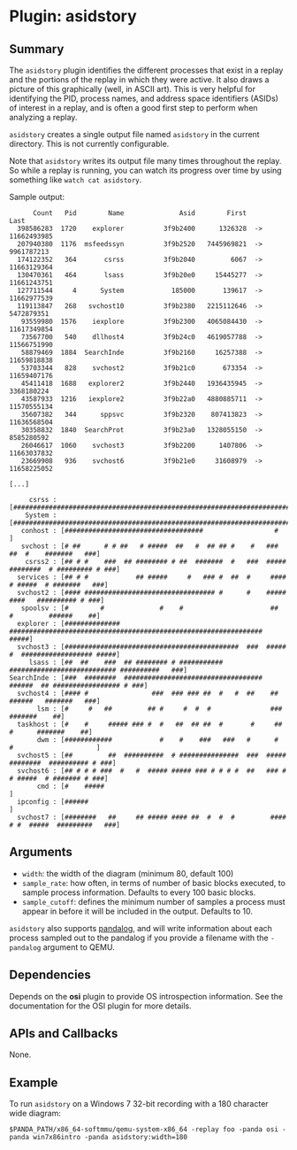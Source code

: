Plugin: asidstory
===========

Summary
-------

The `asidstory` plugin identifies the different processes that exist in a replay and the portions of the replay in which they were active. It also draws a picture of this graphically (well, in ASCII art). This is very helpful for identifying the PID, process names, and address space identifiers (ASIDs) of interest in a replay, and is often a good first step to perform when analyzing a replay.

`asidstory` creates a single output file named `asidstory` in the current directory. This is not currently configurable.

Note that `asidstory` writes its output file many times throughout the replay. So while a replay is running, you can watch its progress over time by using something like `watch cat asidstory`.

Sample output:

          Count   Pid        Name              Asid        First             Last
      398586283  1720    explorer          3f9b2400      1326328  ->  11662493985
      207940380  1176  msfeedssyn          3f9b2520   7445969821  ->   9961787213
      174122352   364       csrss          3f9b2040         6067  ->  11663129364
      130470361   464       lsass          3f9b20e0     15445277  ->  11661243751
      127711544     4      System            185000       139617  ->  11662977539
      119113847   268   svchost10          3f9b2380   2215112646  ->   5472879351
       93559980  1576    iexplore          3f9b2300   4065084430  ->  11617349854
       73567700   540    dllhost4          3f9b24c0   4619057788  ->  11566751990
       58879469  1884  SearchInde          3f9b2160     16257388  ->  11659818838
       53703344   828    svchost2          3f9b21c0       673354  ->  11659407176
       45411418  1688   explorer2          3f9b2440   1936435945  ->   3368180224
       43587933  1216   iexplore2          3f9b22a0   4880885711  ->  11570555134
       35607382   344      sppsvc          3f9b2320    807413823  ->  11636568504
       30358832  1840  SearchProt          3f9b23a0   1328055150  ->   8585280592
       26046617  1060    svchost3          3f9b2200      1407806  ->  11663037832
       23669908   936    svchost6          3f9b21e0     31608979  ->  11658225052

    [...]

         csrss : [#####################################################################################]
        System : [#####################################################################################]
       conhost : [###################################                  #                               ]
       svchost : [# ##      # # ##   # #####  ##   #  ## ## #    #   ###         ##  #    #######   ###]
        csrss2 : [## # #    ###  ## ######## # ##  #######  #   ###  #####  ########  # ######### # ###]
      services : [## # #            ## #####     #   ### #  ##  #     ####     # #####  # #######   ###]
      svchost2 : [#### ################################# #      #    #####      ####   ########## # ###]
       spoolsv : [#        #              #    #                      ##         #         ######    ##]
      explorer : [############## ################################################################ #####]
      svchost3 : [############################################  ###  #####  #  ################## #####]
         lsass : [##  ##    ###  ## ######## # ########### ########################### ##########   ###]
    SearchInde : [###  ########  ################################### ######  ## ################# # ###]
      svchost4 : [#### #                ###  ### ### ##  #   #  ##    ##         ######   #######   ###]
           lsm : [#     #   ##         ## #     #  #  #               ###                 #######    ##]
      taskhost : [#    #     ##### ### #  #   ##  ## ##  #       #     ##          #      #######    ##]
           dwm : [############            #    #    ###   ###   #      #         #                     ]
      svchost5 : [##         ##  ##########  # ###############  ###  #####   ########  ########## # ###]
      svchost6 : [## # # # ###  #   #  ##### ##### ### # # # #  ##   ### #     # #####  # ####### # ###]
           cmd : [#    #####                                                                           ]
      ipconfig : [######                                                                               ]
      svchost7 : [########   ##     ## ##### #### ##  #  #  #         ####  # #  #####  #########   ###]

Arguments
---------

* `width`: the width of the diagram (minimum 80, default 100)
* `sample_rate`: how often, in terms of number of basic blocks executed, to sample process information. Defaults to every 100 basic blocks.
* `sample_cutoff`: defines the minimum number of samples a process must appear in before it will be included in the output. Defaults to 10.

`asidstory` also supports [pandalog](docs/pandalog.md), and will write information about each process sampled out to the pandalog if you provide a filename with the `-pandalog` argument to QEMU.

Dependencies
------------

Depends on the **osi** plugin to provide OS introspection information. See the documentation for the OSI plugin for more details.

APIs and Callbacks
------------------

None.

Example
-------

To run `asidstory` on a Windows 7 32-bit recording with a 180 character wide diagram:

`$PANDA_PATH/x86_64-softmmu/qemu-system-x86_64 -replay foo -panda osi -panda win7x86intro -panda asidstory:width=180`
